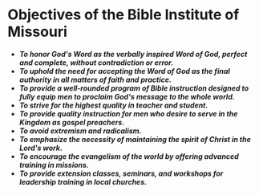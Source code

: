 # Objectives of the Bible Institute of Missouri
* __*To honor God's Word as the verbally inspired Word of God, perfect and complete, without contradiction or error.*__
* __*To uphold the need for accepting the Word of God as the final authority in all matters of faith and practice.*__
* __*To provide a well-rounded program of Bible instruction designed to fully equip men to proclaim God's message to the whole world.*__
* __*To strive for the highest quality in teacher and student.*__
* __*To provide quality instruction for men who desire to serve in the Kingdom as gospel preachers.*__
* __*To avoid extremism and radicalism.*__
* __*To emphasize the necessity of maintaining the spirit of Christ in the Lord's work.*__
* __*To encourage the evangelism of the world by offering advanced training in missions.*__
* __*To provide extension classes, seminars, and workshops for leadership training in local churches.*__